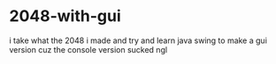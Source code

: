 # 2048-with-gui
i take what the 2048 i made and try and learn java swing to make a gui version cuz the console version sucked ngl
